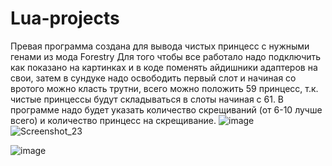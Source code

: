 # Lua-projects
Превая программа создана для вывода чистых принцесс с нужными генами из мода Forestry
Для того чтобы все работало надо подключить как показано на картинках и в коде поменять айдишники адаптеров на свои, затем в сундуке надо освободить первый слот и начиная со вротого можно класть трутни, всего можно положить 59 принцесс, т.к. чистые принцессы будут складываться в слоты начиная с 61.
В программе надо будет указать количество скрещиваний (от 6-10 лучше всего) и количество принцесс на скрещивание.
![image](https://user-images.githubusercontent.com/59258924/211293216-27f8ede9-08f4-4bbd-b2f0-8e7dd9273ec8.png)
![Screenshot_23](https://user-images.githubusercontent.com/59258924/211292706-dd7e335c-2687-455a-932b-fc851f8c1f2f.png)

![image](https://user-images.githubusercontent.com/59258924/211292226-3ab5c864-0155-4d85-ad06-1513fc7a980e.png)
